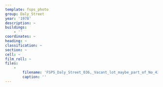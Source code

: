 ```yaml
---
template: fsps_photo
group: Daly_Street
year: '1978'
description: ~
buildings:
    - ''
coordinates: ~
heading: ~
classification: ~
section: ~
cell: ~
film_roll: ~
files:
    -
        filename: 'FSPS_Daly_Street_036,_Vacant_lot_maybe_part_of_No_43,_20-3-E,_1978.png'
        caption: ''
---
```

